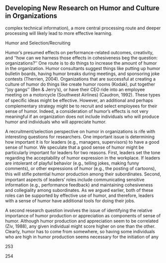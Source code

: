 ## Developing New Research on Humor and Culture in Organizations

complex technical information), a more central processing route and deeper processing will likely lead to more effective learning.

Humor and Selection/Recruiting

Humor’s presumed effects on performance-related outcomes, creativity, and ‘‘how can we harness those effects in cohesiveness beg the question: organizations?’’ One route is to do things to increase the amount of humor in the organization. Humor consultants suggest things like putting up humor bulletin boards, having humor breaks during meetings, and sponsoring joke contests (Therrien, 2004). Organizations that are successful at creating a culture of humor do things like create humor rooms (Kodak), put together ‘‘joy gangs’’ (Ben & Jerry’s), or have their CEO ride into an employee meeting on a motorcycle (Southwest Airlines) (Caudron, 1992). These types of speciﬁc ideas might be effective. However, an additional and perhaps complementary strategy might be to recruit and select employees for their sense of humor. Indeed, a consideration of humor’s effects is not very meaningful if an organization does not include individuals who will produce humor and individuals who will appreciate humor.

A recruitment/selection perspective on humor in organizations is rife with interesting questions for researchers. One important issue is determining how important it is for leaders (e.g., managers, supervisors) to have a good sense of humor. We speculate that a good sense of humor might be particularly important for leaders for two reasons. First, leaders set the tone regarding the acceptability of humor expression in the workplace. If leaders are intolerant of playful behavior (e.g., telling jokes, making funny comments), or other expressions of humor (e.g., the posting of cartoons), this will stiﬂe potential humor production among their subordinates. Second, important aspects of leaders’ roles include communicating sensitive information (e.g., performance feedback) and maintaining cohesiveness and collegiality among subordinates. As we argued earlier, both of these roles can be supported by effective use of humor, and therefore, leaders with a sense of humor have additional tools for doing their jobs.

A second research question involves the issue of identifying the relative importance of humor production or appreciation as components of sense of humor. Although humor production and appreciation seem to be correlated (Ziv, 1988), any given individual might score higher on one than the other. Clearly, humor has to come from somewhere, so having some individuals who are high in humor production seems necessary for the initiation of any

253

254